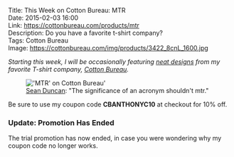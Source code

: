 Title: This Week on Cotton Bureau: MTR  
Date: 2015-02-03 16:00  
Link: https://cottonbureau.com/products/mtr  
Description: Do you have a favorite t-shirt company?  
Tags: Cotton Bureau  
Image: https://cottonbureau.com/img/products/3422_8cnL_1600.jpg  

<p><em class="topStory">Starting this week, I will be occasionally featuring <a href="/tags/Cotton%20Bureau" title="Posts tagged 'Cotton Bureau'">neat designs</a> from my favorite T-shirt company, <a href="http://cottonbureau.com" title="Cotton Bureau">Cotton Bureau</a>.</em></p>

<figure>
	<img src="https://cottonbureau.com/img/products/3422_8cnL_1600.jpg" alt="'MTR' on Cotton Bureau'" title="'MTR' on Cotton Bureau'">
	<figcaption><a href="http://twitter.com/seanevd" title="Designer on Twitter">Sean Duncan</a>: "The significance of an acronym shouldn't mtr."</figcaption>
</figure>

Be sure to use my coupon code <b>CBANTHONYC10</b> at checkout for 10% off.

<aside class="update">

### Update: Promotion Has Ended

The trial promotion has now ended, in case you were wondering why my coupon code no longer works.

</aside>